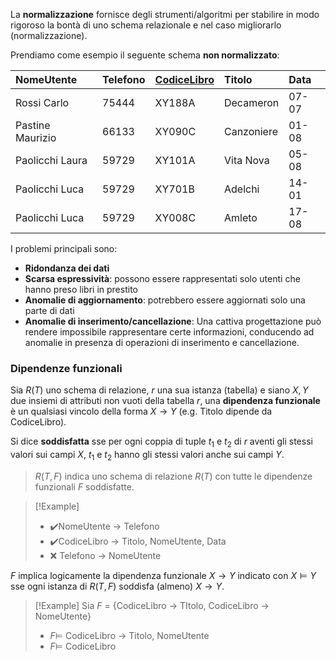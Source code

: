 La **normalizzazione** fornisce degli strumenti/algoritmi per stabilire in modo rigoroso la bontà di uno schema relazionale e nel caso migliorarlo (normalizzazione).

Prendiamo come esempio il seguente schema **non normalizzato**:

| NomeUtente       | Telefono | <u>CodiceLibro</u> | Titolo     | Data  |
|:---------------- |:-------- |:------------------ |:---------- |:----- |
| Rossi Carlo      | 75444    | XY188A             | Decameron  | 07-07 |
| Pastine Maurizio | 66133    | XY090C             | Canzoniere | 01-08 |
| Paolicchi Laura  | 59729    | XY101A             | Vita Nova  | 05-08 |
| Paolicchi Luca   | 59729    | XY701B             | Adelchi    | 14-01 |
| Paolicchi Luca   | 59729    | XY008C             | Amleto     | 17-08 |

I problemi principali sono:
- **Ridondanza dei dati**
- **Scarsa espressività**: possono essere rappresentati solo utenti che hanno preso libri in prestito
- **Anomalie di aggiornamento**: potrebbero essere aggiornati solo una parte di dati
- **Anomalie di inserimento/cancellazione**: Una cattiva progettazione può rendere impossibile rappresentare certe informazioni, conducendo ad anomalie in presenza di operazioni di inserimento e cancellazione.

### Dipendenze funzionali
Sia $R(T)$ uno schema di relazione, $r$ una sua istanza (tabella) e siano $X, Y$ due insiemi di attributi non vuoti della tabella $r$,  una **dipendenza funzionale** è un qualsiasi vincolo della forma $X\rightarrow Y$ (e.g. Titolo dipende da CodiceLibro).

Si dice **soddisfatta** sse per ogni coppia di tuple $t_1$ e $t_2$ di $r$ aventi gli stessi valori sui campi $X$, $t_1$ e $t_2$ hanno gli stessi valori anche sui campi $Y$.

>$R(T, F)$ indica uno schema di relazione $R(T)$ con tutte le dipendenze funzionali $F$ soddisfatte.

>[!Example]
>- ✔️NomeUtente $\rightarrow$ Telefono
>- ✔️CodiceLibro $\rightarrow$ Titolo, NomeUtente, Data
>- ❌ Telefono $\rightarrow$ NomeUtente

$F$ implica logicamente la dipendenza funzionale $X\rightarrow Y$ indicato con $X\models Y$ sse ogni istanza di $R(T, F)$ soddisfa (almeno) $X\rightarrow Y$.

>[!Example]
>Sia $F$ = {CodiceLibro $\rightarrow$ TItolo, CodiceLibro $\rightarrow$ NomeUtente}
>- $F\models$ CodiceLibro $\rightarrow$ Titolo, NomeUtente
>- $F\models$ CodiceLibro

